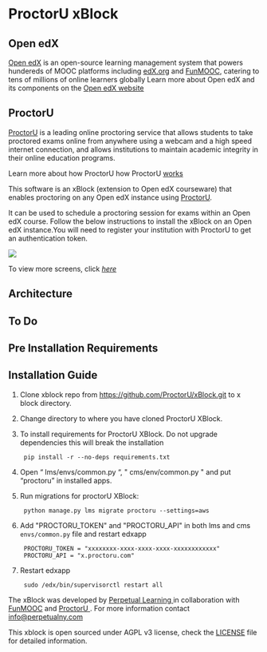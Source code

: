 ProctorU xBlock
===============

Open edX
--------
[Open edX](http://open.edx.org) is an open-source learning management system  that powers hundereds of MOOC platforms including [edX.org](https://edx.org) and  [FunMOOC](https://www.fun-mooc.fr/), catering to tens of millions of online learners globally Learn more about Open edX and its components on the [Open edX website](https://open.edx.org/about-open-edx)

ProctorU
--------

[ProctorU](http://www.proctoru.com/) is a leading online proctoring service that allows students to take proctored exams online from anywhere using a webcam and a high speed internet connection, and allows institutions to maintain academic integrity in their online education programs.

Learn more about how ProctorU how ProctorU [ works ](http://www.proctoru.com/howitworks.php)

This software is an xBlock (extension to Open edX courseware) that enables proctoring on any Open edX instance using [ProctorU](http://www.proctoru.com/).

It can be used to schedule a proctoring session for exams within an Open edX course.  Follow the below instructions to install the xBlock on an Open edX instance.You will need to register your institution with ProctorU to get an authentication token.

![](http://i.imgur.com/Tr5Nlq4.jpg)

To view more screens, click _[here](https://projects.invisionapp.com/share/V76EZPRNU#/screens)_

Architecture
-----------------

To Do
-------

Pre Installation Requirements
--------------------------------------

Installation Guide
------------------

1. Clone xblock repo from https://github.com/ProctorU/xBlock.git to x block directory.
2. Change directory to where you have cloned ProctorU XBlock.
3. To install requirements for ProctorU XBlock. Do not upgrade dependencies this will break the installation

        pip install -r --no-deps requirements.txt

4. Open “ lms/envs/common.py “, " cms/env/common.py " and put “proctoru” in installed apps.
5. Run migrations for proctorU XBlock:

        python manage.py lms migrate proctoru --settings=aws

6. Add "PROCTORU_TOKEN" and "PROCTORU_API" in both lms and cms `envs/common.py` file and restart edxapp

        PROCTORU_TOKEN = "xxxxxxxx-xxxx-xxxx-xxxx-xxxxxxxxxxxx"
        PROCTORU_API = "x.proctoru.com"

7. Restart edxapp

        sudo /edx/bin/supervisorctl restart all



The xBlock was developed by [ Perpetual Learning ](http://learning.perpetualny.com/) in collaboration with [ FunMOOC](https://www.fun-mooc.fr/) and [ ProctorU ](http://www.proctoru.com/). For more information contact [info@perpetualny.com](mailto:info@perpetualny.com)

This xblock is open sourced under AGPL v3 license, check the [LICENSE](https://github.com/perpetualny/proctoru-xblock/blob/master/LICENSE) file for detailed information.
